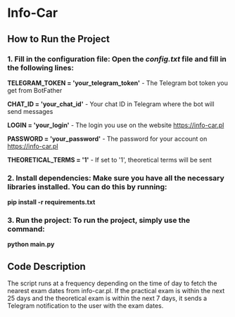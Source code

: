 # Info-Car

## How to Run the Project

### 1. Fill in the configuration file: Open the _config.txt_ file and fill in the following lines:  

**TELEGRAM_TOKEN = 'your_telegram_token'** - The Telegram bot token you get from BotFather  

**CHAT_ID = 'your_chat_id'**               - Your chat ID in Telegram where the bot will send messages 

**LOGIN = 'your_login'**                   - The login you use on the website https://info-car.pl 

**PASSWORD = 'your_password'**             - The password for your account on https://info-car.pl  

**THEORETICAL_TERMS = '1'**                - If set to '1', theoretical terms will be sent

### 2. Install dependencies: Make sure you have all the necessary libraries installed. You can do this by running:  

**pip install -r requirements.txt**

### 3. Run the project: To run the project, simply use the command:

**python main.py**

## Code Description
The script runs at a frequency depending on the time of day to fetch the nearest exam dates from info-car.pl. 
If the practical exam is within the next 25 days and the theoretical exam is within the next 7 days, 
it sends a Telegram notification to the user with the exam dates.
